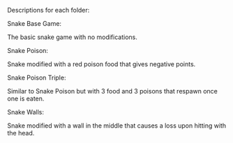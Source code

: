 Descriptions for each folder:

Snake Base Game:

The basic snake game with no modifications.

Snake Poison:

Snake modified with a red poison food that gives negative points.

Snake Poison Triple:

Similar to Snake Poison but with 3 food and 3 poisons that respawn once one is eaten.

Snake Walls:

Snake modified with a wall in the middle that causes a loss upon hitting with the head.